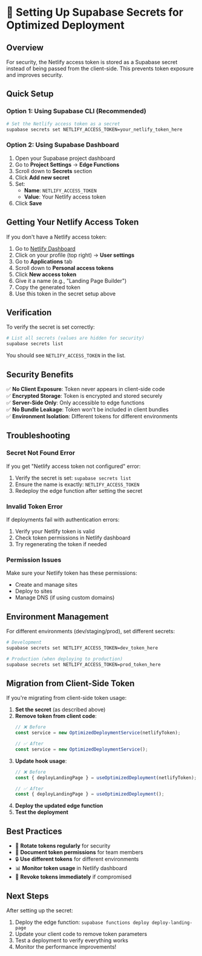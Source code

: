 # 🔐 Setting Up Supabase Secrets for Optimized Deployment

## Overview

For security, the Netlify access token is stored as a Supabase secret instead of being passed from the client-side. This prevents token exposure and improves security.

## Quick Setup

### Option 1: Using Supabase CLI (Recommended)

```bash
# Set the Netlify access token as a secret
supabase secrets set NETLIFY_ACCESS_TOKEN=your_netlify_token_here
```

### Option 2: Using Supabase Dashboard

1. Open your Supabase project dashboard
2. Go to **Project Settings** → **Edge Functions**
3. Scroll down to **Secrets** section
4. Click **Add new secret**
5. Set:
   - **Name**: `NETLIFY_ACCESS_TOKEN`
   - **Value**: Your Netlify access token
6. Click **Save**

## Getting Your Netlify Access Token

If you don't have a Netlify access token:

1. Go to [Netlify Dashboard](https://app.netlify.com/)
2. Click on your profile (top right) → **User settings**
3. Go to **Applications** tab
4. Scroll down to **Personal access tokens**
5. Click **New access token**
6. Give it a name (e.g., "Landing Page Builder")
7. Copy the generated token
8. Use this token in the secret setup above

## Verification

To verify the secret is set correctly:

```bash
# List all secrets (values are hidden for security)
supabase secrets list
```

You should see `NETLIFY_ACCESS_TOKEN` in the list.

## Security Benefits

✅ **No Client Exposure**: Token never appears in client-side code  
✅ **Encrypted Storage**: Token is encrypted and stored securely  
✅ **Server-Side Only**: Only accessible to edge functions  
✅ **No Bundle Leakage**: Token won't be included in client bundles  
✅ **Environment Isolation**: Different tokens for different environments  

## Troubleshooting

### Secret Not Found Error
If you get "Netlify access token not configured" error:
1. Verify the secret is set: `supabase secrets list`
2. Ensure the name is exactly: `NETLIFY_ACCESS_TOKEN`
3. Redeploy the edge function after setting the secret

### Invalid Token Error
If deployments fail with authentication errors:
1. Verify your Netlify token is valid
2. Check token permissions in Netlify dashboard
3. Try regenerating the token if needed

### Permission Issues
Make sure your Netlify token has these permissions:
- Create and manage sites
- Deploy to sites
- Manage DNS (if using custom domains)

## Environment Management

For different environments (dev/staging/prod), set different secrets:

```bash
# Development
supabase secrets set NETLIFY_ACCESS_TOKEN=dev_token_here

# Production (when deploying to production)
supabase secrets set NETLIFY_ACCESS_TOKEN=prod_token_here
```

## Migration from Client-Side Token

If you're migrating from client-side token usage:

1. **Set the secret** (as described above)
2. **Remove token from client code**:
   ```typescript
   // ❌ Before
   const service = new OptimizedDeploymentService(netlifyToken);
   
   // ✅ After
   const service = new OptimizedDeploymentService();
   ```
3. **Update hook usage**:
   ```typescript
   // ❌ Before
   const { deployLandingPage } = useOptimizedDeployment(netlifyToken);
   
   // ✅ After
   const { deployLandingPage } = useOptimizedDeployment();
   ```
4. **Deploy the updated edge function**
5. **Test the deployment**

## Best Practices

- 🔄 **Rotate tokens regularly** for security
- 📝 **Document token permissions** for team members
- 🔒 **Use different tokens** for different environments
- 📊 **Monitor token usage** in Netlify dashboard
- 🚨 **Revoke tokens immediately** if compromised

## Next Steps

After setting up the secret:
1. Deploy the edge function: `supabase functions deploy deploy-landing-page`
2. Update your client code to remove token parameters
3. Test a deployment to verify everything works
4. Monitor the performance improvements!
